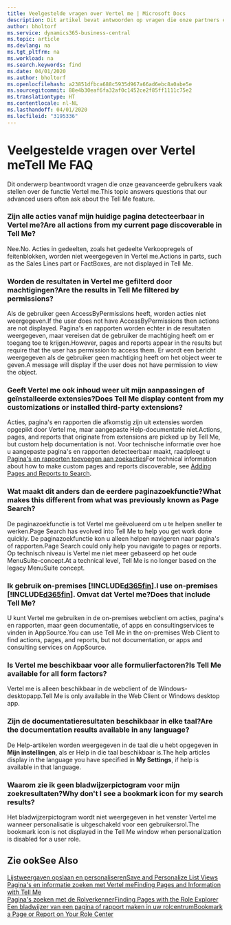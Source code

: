 ```yaml
---
title: Veelgestelde vragen over Vertel me | Microsoft Docs
description: Dit artikel bevat antwoorden op vragen die onze partners en klanten vaak hebben over Vertel me.
author: bholtorf
ms.service: dynamics365-business-central
ms.topic: article
ms.devlang: na
ms.tgt_pltfrm: na
ms.workload: na
ms.search.keywords: find
ms.date: 04/01/2020
ms.author: bholtorf
ms.openlocfilehash: a23851dfbca688c5935d967a66ad6ebc8a0abe5e
ms.sourcegitcommit: 88e4b30eaf6fa32af0c1452ce2f85ff1111c75e2
ms.translationtype: HT
ms.contentlocale: nl-NL
ms.lasthandoff: 04/01/2020
ms.locfileid: "3195336"
---
```

# <a name="tell-me-faq"></a><span data-ttu-id="c3ba7-103">Veelgestelde vragen over Vertel me</span><span class="sxs-lookup"><span data-stu-id="c3ba7-103">Tell Me FAQ</span></span>
<span data-ttu-id="c3ba7-104">Dit onderwerp beantwoordt vragen die onze geavanceerde gebruikers vaak stellen over de functie Vertel me.</span><span class="sxs-lookup"><span data-stu-id="c3ba7-104">This topic answers questions that our advanced users often ask about the Tell Me feature.</span></span>

### <a name="are-all-actions-from-my-current-page-discoverable-in-tell-me"></a><span data-ttu-id="c3ba7-105">Zijn alle acties vanaf mijn huidige pagina detecteerbaar in Vertel me?</span><span class="sxs-lookup"><span data-stu-id="c3ba7-105">Are all actions from my current page discoverable in Tell Me?</span></span>
<span data-ttu-id="c3ba7-106">Nee.</span><span class="sxs-lookup"><span data-stu-id="c3ba7-106">No.</span></span> <span data-ttu-id="c3ba7-107">Acties in gedeelten, zoals het gedeelte Verkoopregels of feitenblokken, worden niet weergegeven in Vertel me.</span><span class="sxs-lookup"><span data-stu-id="c3ba7-107">Actions in parts, such as the Sales Lines part or FactBoxes, are not displayed in Tell Me.</span></span>

### <a name="are-the-results-in-tell-me-filtered-by-permissions"></a><span data-ttu-id="c3ba7-108">Worden de resultaten in Vertel me gefilterd door machtigingen?</span><span class="sxs-lookup"><span data-stu-id="c3ba7-108">Are the results in Tell Me filtered by permissions?</span></span>
<span data-ttu-id="c3ba7-109">Als de gebruiker geen AccessByPermissions heeft, worden acties niet weergegeven.</span><span class="sxs-lookup"><span data-stu-id="c3ba7-109">If the user does not have AccessByPermissions then actions are not displayed.</span></span> <span data-ttu-id="c3ba7-110">Pagina's en rapporten worden echter in de resultaten weergegeven, maar vereisen dat de gebruiker de machtiging heeft om er toegang toe te krijgen.</span><span class="sxs-lookup"><span data-stu-id="c3ba7-110">However, pages and reports appear in the results but require that the user has permission to access them.</span></span> <span data-ttu-id="c3ba7-111">Er wordt een bericht weergegeven als de gebruiker geen machtiging heeft om het object weer te geven.</span><span class="sxs-lookup"><span data-stu-id="c3ba7-111">A message will display if the user does not have permission to view the object.</span></span>

### <a name="does-tell-me-display-content-from-my-customizations-or-installed-third-party-extensions"></a><span data-ttu-id="c3ba7-112">Geeft Vertel me ook inhoud weer uit mijn aanpassingen of geïnstalleerde extensies?</span><span class="sxs-lookup"><span data-stu-id="c3ba7-112">Does Tell Me display content from my customizations or installed third-party extensions?</span></span>
<span data-ttu-id="c3ba7-113">Acties, pagina's en rapporten die afkomstig zijn uit extensies worden opgepikt door Vertel me, maar aangepaste Help-documentatie niet.</span><span class="sxs-lookup"><span data-stu-id="c3ba7-113">Actions, pages, and reports that originate from extensions are picked up by Tell Me, but custom help documentation is not.</span></span> <span data-ttu-id="c3ba7-114">Voor technische informatie over hoe u aangepaste pagina's en rapporten detecteerbaar maakt, raadpleegt u [Pagina's en rapporten toevoegen aan zoekacties](/dynamics365/business-central/dev-itpro/developer/devenv-al-menusuite-functionality)</span><span class="sxs-lookup"><span data-stu-id="c3ba7-114">For technical information about how to make custom pages and reports discoverable, see [Adding Pages and Reports to Search](/dynamics365/business-central/dev-itpro/developer/devenv-al-menusuite-functionality).</span></span>

### <a name="what-makes-this-different-from-what-was-previously-known-as-page-search"></a><span data-ttu-id="c3ba7-115">Wat maakt dit anders dan de eerdere paginazoekfunctie?</span><span class="sxs-lookup"><span data-stu-id="c3ba7-115">What makes this different from what was previously known as Page Search?</span></span>
<span data-ttu-id="c3ba7-116">De paginazoekfunctie is tot Vertel me geëvolueerd om u te helpen sneller te werken.</span><span class="sxs-lookup"><span data-stu-id="c3ba7-116">Page Search has evolved into Tell Me to help you get work done quickly.</span></span> <span data-ttu-id="c3ba7-117">De paginazoekfunctie kon u alleen helpen navigeren naar pagina's of rapporten.</span><span class="sxs-lookup"><span data-stu-id="c3ba7-117">Page Search could only help you navigate to pages or reports.</span></span> <span data-ttu-id="c3ba7-118">Op technisch niveau is Vertel me niet meer gebaseerd op het oude MenuSuite-concept.</span><span class="sxs-lookup"><span data-stu-id="c3ba7-118">At a technical level, Tell Me is no longer based on the legacy MenuSuite concept.</span></span>

### <a name="i-use-on-premises-d365fin-does-that-include-tell-me"></a><span data-ttu-id="c3ba7-119">Ik gebruik on-premises [!INCLUDE[d365fin](includes/d365fin_md.md)].</span><span class="sxs-lookup"><span data-stu-id="c3ba7-119">I use on-premises [!INCLUDE[d365fin](includes/d365fin_md.md)].</span></span> <span data-ttu-id="c3ba7-120">Omvat dat Vertel me?</span><span class="sxs-lookup"><span data-stu-id="c3ba7-120">Does that include Tell Me?</span></span>
<span data-ttu-id="c3ba7-121">U kunt Vertel me gebruiken in de on-premises webclient om acties, pagina's en rapporten, maar geen documentatie, of apps en consultingservices te vinden in AppSource.</span><span class="sxs-lookup"><span data-stu-id="c3ba7-121">You can use Tell Me in the on-premises Web Client to find actions, pages, and reports, but not documentation, or apps and consulting services on AppSource.</span></span>

### <a name="is-tell-me-available-for-all-form-factors"></a><span data-ttu-id="c3ba7-122">Is Vertel me beschikbaar voor alle formulierfactoren?</span><span class="sxs-lookup"><span data-stu-id="c3ba7-122">Is Tell Me available for all form factors?</span></span>
<span data-ttu-id="c3ba7-123">Vertel me is alleen beschikbaar in de webclient of de Windows-desktopapp.</span><span class="sxs-lookup"><span data-stu-id="c3ba7-123">Tell Me is only available in the Web Client or Windows desktop app.</span></span>

### <a name="are-the-documentation-results-available-in-any-language"></a><span data-ttu-id="c3ba7-124">Zijn de documentatieresultaten beschikbaar in elke taal?</span><span class="sxs-lookup"><span data-stu-id="c3ba7-124">Are the documentation results available in any language?</span></span>
<span data-ttu-id="c3ba7-125">De Help-artikelen worden weergegeven in de taal die u hebt opgegeven in **Mijn instellingen**, als er Help in die taal beschikbaar is.</span><span class="sxs-lookup"><span data-stu-id="c3ba7-125">The help articles display in the language you have specified in **My Settings**, if help is available in that language.</span></span>

### <a name="why-dont-i-see-a-bookmark-icon-for-my-search-results"></a><span data-ttu-id="c3ba7-126">Waarom zie ik geen bladwijzerpictogram voor mijn zoekresultaten?</span><span class="sxs-lookup"><span data-stu-id="c3ba7-126">Why don't I see a bookmark icon for my search results?</span></span>
<span data-ttu-id="c3ba7-127">Het bladwijzerpictogram wordt niet weergegeven in het venster Vertel me wanneer personalisatie is uitgeschakeld voor een gebruikersrol.</span><span class="sxs-lookup"><span data-stu-id="c3ba7-127">The bookmark icon is not displayed in the Tell Me window when personalization is disabled for a user role.</span></span>


## <a name="see-also"></a><span data-ttu-id="c3ba7-128">Zie ook</span><span class="sxs-lookup"><span data-stu-id="c3ba7-128">See Also</span></span>  
[<span data-ttu-id="c3ba7-129">Lijstweergaven opslaan en personaliseren</span><span class="sxs-lookup"><span data-stu-id="c3ba7-129">Save and Personalize List Views</span></span>](ui-views.md)  
[<span data-ttu-id="c3ba7-130">Pagina's en informatie zoeken met Vertel me</span><span class="sxs-lookup"><span data-stu-id="c3ba7-130">Finding Pages and Information with Tell Me</span></span>](ui-search.md)  
[<span data-ttu-id="c3ba7-131">Pagina's zoeken met de Rolverkenner</span><span class="sxs-lookup"><span data-stu-id="c3ba7-131">Finding Pages with the Role Explorer</span></span>](ui-role-explorer.md)  
[<span data-ttu-id="c3ba7-132">Een bladwijzer van een pagina of rapport maken in uw rolcentrum</span><span class="sxs-lookup"><span data-stu-id="c3ba7-132">Bookmark a Page or Report on Your Role Center</span></span>](ui-bookmarks.md)
